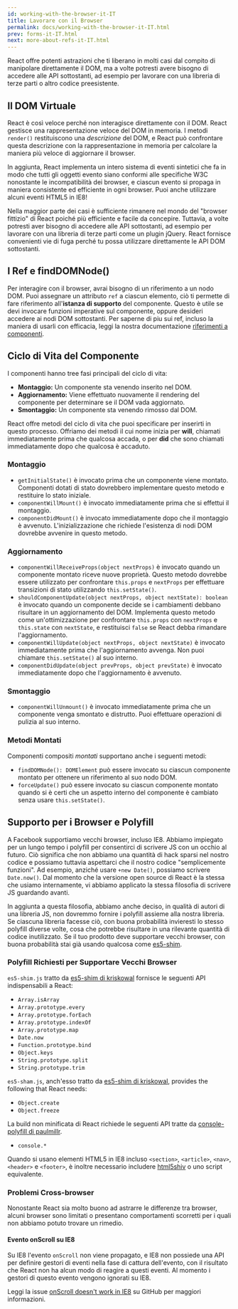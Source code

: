 ```yaml
---
id: working-with-the-browser-it-IT
title: Lavorare con il Browser
permalink: docs/working-with-the-browser-it-IT.html
prev: forms-it-IT.html
next: more-about-refs-it-IT.html
---
```


React offre potenti astrazioni che ti liberano in molti casi dal compito di manipolare direttamente il DOM, ma a volte potresti avere bisogno di accedere alle API sottostanti, ad esempio per lavorare con una libreria di terze parti o altro codice preesistente.


## Il DOM Virtuale

React è così veloce perché non interagisce direttamente con il DOM. React gestisce una rappresentazione veloce del DOM in memoria. I metodi `render()` restituiscono una *descrizione* del DOM, e React può confrontare questa descrizione con la rappresentazione in memoria per calcolare la maniera più veloce di aggiornare il browser.

In aggiunta, React implementa un intero sistema di eventi sintetici che fa in modo che tutti gli oggetti evento siano conformi alle specifiche W3C nonostante le incompatibilità dei browser, e ciascun evento si propaga in maniera consistente ed efficiente in ogni browser. Puoi anche utilizzare alcuni eventi HTML5 in IE8!

Nella maggior parte dei casi è sufficiente rimanere nel mondo del "browser fittizio" di React poiché più efficiente e facile da concepire. Tuttavia, a volte potresti aver bisogno di accedere alle API sottostanti, ad esempio per lavorare con una libreria di terze parti come un plugin jQuery. React fornisce convenienti vie di fuga perché tu possa utilizzare direttamente le API DOM sottostanti.


## I Ref e findDOMNode()

Per interagire con il browser, avrai bisogno di un riferimento a un nodo DOM. Puoi assegnare un attributo `ref` a ciascun elemento, ciò ti permette di fare riferimento all'**istanza di supporto** del componente. Questo è utile se devi invocare funzioni imperative sul componente, oppure desideri accedere ai nodi DOM sottostanti. Per saperne di piu sui ref, incluso la maniera di usarli con efficacia, leggi la nostra documentazione [riferimenti a componenti](/react/docs/more-about-refs-it-IT.html).


## Ciclo di Vita del Componente

I componenti hanno tree fasi principali del ciclo di vita:

* **Montaggio:** Un componente sta venendo inserito nel DOM.
* **Aggiornamento:** Viene effettuato nuovamente il rendering del componente per determinare se il DOM vada aggiornato.
* **Smontaggio:** Un componente sta venendo rimosso dal DOM.

React offre metodi del ciclo di vita che puoi specificare per inserirti in questo processo. Offriamo dei metodi il cui nome inizia per **will**, chiamati immediatamente prima che qualcosa accada, o per **did** che sono chiamati immediatamente dopo che qualcosa è accaduto.


### Montaggio

* `getInitialState()` è invocato prima che un componente viene montato. Componenti dotati di stato dovrebbero implementare questo metodo e restituire lo stato iniziale.
* `componentWillMount()` è invocato immediatamente prima che si effettui il montaggio.
* `componentDidMount()` è invocato immediatamente dopo che il montaggio è avvenuto. L'inizializzazione che richiede l'esistenza di nodi DOM dovrebbe avvenire in questo metodo.


### Aggiornamento

* `componentWillReceiveProps(object nextProps)` è invocato quando un componente montato riceve nuove proprietà. Questo metodo dovrebbe essere utilizzato per confrontare `this.props` e `nextProps` per effettuare transizioni di stato utilizzando `this.setState()`.
* `shouldComponentUpdate(object nextProps, object nextState): boolean` è invocato quando un componente decide se i cambiamenti debbano risultare in un aggiornamento del DOM. Implementa questo metodo come un'ottimizzazione per confrontare `this.props` con `nextProps` e `this.state` con `nextState`, e restituisci `false` se React debba rimandare l'aggiornamento.
* `componentWillUpdate(object nextProps, object nextState)` è invocato immediatamente prima che l'aggiornamento avvenga. Non puoi chiamare `this.setState()` al suo interno.
* `componentDidUpdate(object prevProps, object prevState)` è invocato immediatamente dopo che l'aggiornamento è avvenuto.


### Smontaggio

* `componentWillUnmount()` è invocato immediatamente prima che un componente venga smontato e distrutto. Puoi effettuare operazioni di pulizia al suo interno.


### Metodi Montati

Componenti compositi _montati_ supportano anche i seguenti metodi:

* `findDOMNode(): DOMElement` può essere invocato su ciascun componente montato per ottenere un riferimento al suo nodo DOM.
* `forceUpdate()` può essere invocato su ciascun componente montato quando si è certi che un aspetto interno del componente è cambiato senza usare `this.setState()`.


## Supporto per i Browser e Polyfill

A Facebook supportiamo vecchi browser, incluso IE8. Abbiamo impiegato per un lungo tempo i polyfill per consentirci di scrivere JS con un occhio al futuro. Ciò significa che non abbiamo una quantità di hack sparsi nel nostro codice e possiamo tuttavia aspettarci che il nostro codice "semplicemente funzioni". Ad esempio, anziché usare `+new Date()`, possiamo scrivere `Date.now()`. Dal momento che la versione open source di React è la stessa che usiamo internamente, vi abbiamo applicato la stessa filosofia di scrivere JS guardando avanti.

In aggiunta a questa filosofia, abbiamo anche deciso, in qualità di autori di una libreria JS, non dovremmo fornire i polyfill assieme alla nostra libreria. Se ciascuna libreria facesse ciò, con buona probabilità invieresti lo stesso polyfill diverse volte, cosa che potrebbe risultare in una rilevante quantità di codice inutilizzato. Se il tuo prodotto deve supportare vecchi browser, con buona probabilità stai già usando qualcosa come [es5-shim](https://github.com/es-shims/es5-shim).


### Polyfill Richiesti per Supportare Vecchi Browser

`es5-shim.js` tratto da [es5-shim di kriskowal](https://github.com/es-shims/es5-shim) fornisce le seguenti API indispensabili a React:

* `Array.isArray`
* `Array.prototype.every`
* `Array.prototype.forEach`
* `Array.prototype.indexOf`
* `Array.prototype.map`
* `Date.now`
* `Function.prototype.bind`
* `Object.keys`
* `String.prototype.split`
* `String.prototype.trim`

`es5-sham.js`, anch'esso tratto da [es5-shim di kriskowal](https://github.com/es-shims/es5-shim), provides the following that React needs:

* `Object.create`
* `Object.freeze`

La build non minificata di React richiede le seguenti API tratte da [console-polyfill di paulmillr](https://github.com/paulmillr/console-polyfill).

* `console.*`

Quando si usano elementi HTML5 in IE8 incluso `<section>`, `<article>`, `<nav>`, `<header>` e `<footer>`, è inoltre necessario includere [html5shiv](https://github.com/aFarkas/html5shiv) o uno script equivalente.


### Problemi Cross-browser

Nonostante React sia molto buono ad astrarre le differenze tra browser, alcuni browser sono limitati o presentano comportamenti scorretti per i quali non abbiamo potuto trovare un rimedio.


#### Evento onScroll su IE8

Su IE8 l'evento `onScroll` non viene propagato, e IE8 non possiede una API per definire gestori di eventi nella fase di cattura dell'evento, con il risultato che React non ha alcun modo di reagire a questi eventi.
Al momento i gestori di questo evento vengono ignorati su IE8.

Leggi la issue [onScroll doesn't work in IE8](https://github.com/facebook/react/issues/631) su GitHub per maggiori informazioni.
